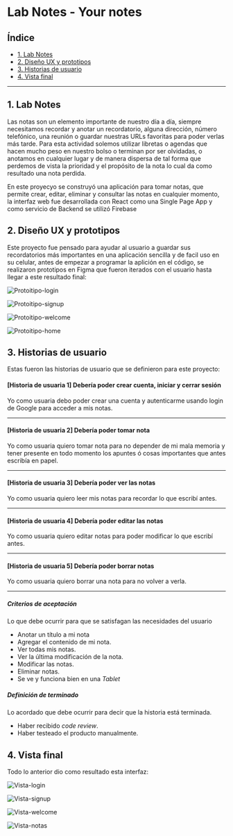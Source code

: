 # Lab Notes - Your notes

## Índice

* [1. Lab Notes](#1-Lab-Notes)
* [2. Diseño UX y prototipos](#2-Diseño-UX-y-prototipos)
* [3. Historias de usuario](#3-Historias-de-usuario)
* [4. Vista final](#4-vista-final)

***

## 1. Lab Notes

Las notas son un elemento importante de nuestro día a día, siempre necesitamos recordar y anotar un recordatorio, alguna dirección, número telefónico, una reunión o guardar nuestras URLs favoritas para poder verlas más tarde. Para esta actividad solemos utilizar libretas o agendas que hacen mucho peso en nuestro bolso o terminan por ser olvidadas, o anotamos en cualquier lugar y de manera dispersa de tal forma que perdemos de vista la prioridad y el propósito de la nota lo cual da como resultado una nota perdida.

En este proyecyo se construyó una aplicación para tomar notas, que permite crear, editar, eliminar y consultar las notas en cualquier momento, la interfaz web fue desarrollada con React como una Single Page App y como servicio de Backend se utilizó Firebase

## 2. Diseño UX y prototipos

Este proyecto fue pensado para ayudar al usuario a guardar sus recordatorios más importantes en una aplicación sencilla y de facil uso en su celular, antes de empezar a programar la aplición en el código, se realizaron prototipos en Figma que fueron iterados con el usuario hasta llegar a este resultado final: 

![Protoitipo-login](https://raw.githubusercontent.com/Melissa-Bracamonte/CDMX012-notes/main/lab-notes/src/assests/img/prototipo-tabletLogin.png)

![Protoitipo-signup](https://raw.githubusercontent.com/Melissa-Bracamonte/CDMX012-notes/main/lab-notes/src/assests/img/prototipo-tabletSignup.png)

![Protoitipo-welcome](https://raw.githubusercontent.com/Melissa-Bracamonte/CDMX012-notes/main/lab-notes/src/assests/img/prototipo-tabletWelcome.png)

![Protoitipo-home](https://raw.githubusercontent.com/Melissa-Bracamonte/CDMX012-notes/main/lab-notes/src/assests/img/prototipo-tabletHome.png)

## 3. Historias de usuario

Estas fueron las historias de usuario que se definieron para este proyecto:

#### [Historia de usuaria 1] Debería poder crear cuenta, iniciar y cerrar sesión

Yo como usuaria debo poder crear una cuenta y autenticarme usando login de
Google para acceder a mis notas.

***

#### [Historia de usuaria 2] Debería poder tomar nota

Yo como usuaria quiero tomar nota para no depender de mi mala
memoria y tener presente en todo momento los apuntes ó cosas importantes que
antes escribía en papel.

***

#### [Historia de usuaria 3] Debería poder ver las notas

Yo como usuaria quiero leer mis notas para recordar lo que escribí
antes.

***

#### [Historia de usuaria 4] Debería poder editar las notas

Yo como usuaria quiero editar notas para poder modificar lo que
escribí antes.

***

#### [Historia de usuaria 5] Debería poder borrar notas

Yo como usuaria quiero borrar una nota para no volver a verla.

***

##### Criterios de aceptación

Lo que debe ocurrir para que se satisfagan las necesidades del usuario

* Anotar un título a mi nota
* Agregar el contenido de mi nota.
* Ver todas mis notas.
* Ver la última modificación de la nota.
* Modificar las notas.
* Eliminar notas.
* Se ve y funciona bien en una _Tablet_

##### Definición de terminado

Lo acordado que debe ocurrir para decir que la historia está terminada.

* Haber recibido _code review_.
* Haber testeado el producto manualmente.

## 4. Vista final

Todo lo anterior dio como resultado esta interfaz: 

![Vista-login](https://raw.githubusercontent.com/Melissa-Bracamonte/CDMX012-notes/main/lab-notes/src/assests/img/vista-login.png)

![Vista-signup](https://raw.githubusercontent.com/Melissa-Bracamonte/CDMX012-notes/main/lab-notes/src/assests/img/vista-signup.png)

![Vista-welcome](https://raw.githubusercontent.com/Melissa-Bracamonte/CDMX012-notes/main/lab-notes/src/assests/img/vista-welcome.png)

![Vista-notas](https://raw.githubusercontent.com/Melissa-Bracamonte/CDMX012-notes/f6a40d0c59a209926b7180516f4700559c40a8d1/lab-notes/src/assests/img/Vista%20notas.png)
